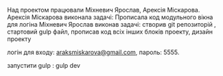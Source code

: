 Над проектом працювали Міхневич Ярослав, Арексія Міскарова.
Арексія Міскарова виконала задачі: Прописала код  модульного вікна для логіна
Міхневич Ярослав виконав задачі: створив git репозиторій , стартовий gulp файл, прописав код всіх інших блоків проекту, дизайн проекту

логін для входу: araksmiskarova@gmail.com, пароль: 5555.

запустити gulp : gulp dev

